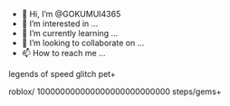 - 👋 Hi, I’m @GOKUMUI4365
- 👀 I’m interested in ...
- 🌱 I’m currently learning ...
- 💞️ I’m looking to collaborate on ...
- 📫 How to reach me ...

<!---
GOKUMUI4365/GOKUMUI4365 is a ✨ special ✨ repository because its `README.md` (this file) appears on your GitHub profile.
You can click the Preview link to take a look at your changes.
--->
legends of speed glitch pet+

roblox/
100000000000000000000000000 steps/gems+

